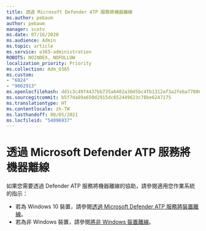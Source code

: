 ```yaml
---
title: 透過 Microsoft Defender ATP 服務將機器離線
ms.author: pebaum
author: pebaum
manager: scotv
ms.date: 07/16/2020
ms.audience: Admin
ms.topic: article
ms.service: o365-administration
ROBOTS: NOINDEX, NOFOLLOW
localization_priority: Priority
ms.collection: Adm_O365
ms.custom:
- "6024"
- "9002913"
ms.openlocfilehash: dd1c3c49f4437bb735a6402a30d5bc4fb1312af3a2feba778062e5f7309a6cc2
ms.sourcegitcommit: b5f7da89a650d2915dc652449623c78be6247175
ms.translationtype: HT
ms.contentlocale: zh-TW
ms.lasthandoff: 08/05/2021
ms.locfileid: "54096937"
---
```

# <a name="offboarding-machines-from-the-microsoft-defender-atp-service"></a>透過 Microsoft Defender ATP 服務將機器離線

如果您需要透過 Defender ATP 服務將機器離線的協助，請參閱適用您作業系統的指示：  

- 若為 Windows 10 裝置，請參閱[透過 Microsoft Defender ATP 服務將裝置離線](/windows/security/threat-protection/microsoft-defender-atp/offboard-machines#offboard-windows-10-devices)。
- 若為非 Windows 裝置，請參閱[將非 Windows 裝置離線](/windows/security/threat-protection/microsoft-defender-atp/configure-endpoints-non-windows#offboard-non-windows-devices)。